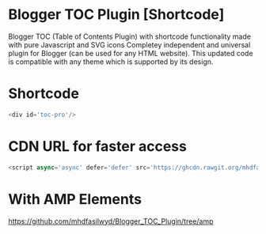 # Blogger TOC Plugin [Shortcode]
Blogger TOC (Table of Contents Plugin) with shortcode functionality made with pure Javascript and SVG icons
Completey independent and universal plugin for Blogger (can be used for any HTML website). This updated code is compatible with any theme which is supported by its design.
# Shortcode
```javascript
<div id='toc-pro'/>
```
# CDN URL for faster access
```javascript
<script async='async' defer='defer' src='https://ghcdn.rawgit.org/mhdfasilwyd/Blogger_TOC_Plugin/main/toc-pro.js' type='text/javascript'></script>
```
# With AMP Elements
https://github.com/mhdfasilwyd/Blogger_TOC_Plugin/tree/amp

